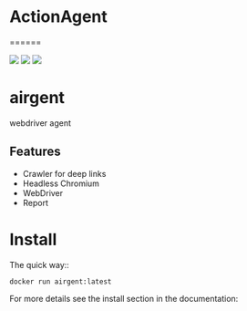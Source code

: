 # ActionAgent
======

<p align="left">
    <a href="https://codecov.io/gh/allenyinx/crawlerBot"><img src="https://codecov.io/gh/allenyinx/crawlerBot/branch/master/graph/badge.svg" /></a>
    <a href='https://circleci.com/gh/allenyinx/crawlerBot/tree/master'><img src='https://circleci.com/gh/allenyinx/crawlerBot/tree/master.svg?style=svg'></a>
    <a href='https://travis-ci.org/allenyinx/airgent'><img src='https://travis-ci.org/allenyinx/airgent.svg?branch=master'></a>
    </p>

# airgent
webdriver agent


## Features
* Crawler for deep links
* Headless Chromium
* WebDriver
* Report

Install
=======

The quick way::

    docker run airgent:latest

For more details see the install section in the documentation:

